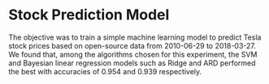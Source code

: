 # Stock Prediction Model

The objective was to train a simple machine learning model to predict Tesla stock prices based on open-source data from 2010-06-29 to 2018-03-27.
We found that, among the algorithms chosen for this experiment, the SVM and Bayesian linear regression models such as Ridge and ARD performed the best with accuracies of 0.954 and 0.939 respectively.

